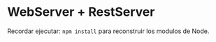 #  WebServer + RestServer


Recordar ejecutar: ``` npm install ``` para reconstruir los modulos de Node.